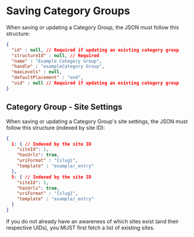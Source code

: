 # Saving Category Groups

When saving or updating a Category Group, the JSON must follow this structure:

```json
{
  "id" : null, // Required if updating an existing category group
  "structureId" : null, // Required
  "name" : "Example Category Group",
  "handle" : "exampleCategory Group",
  "maxLevels" : null,
  "defaultPlacement" : "end",
  "uid" : null // Required if updating an existing category group
}
```

## Category Group - Site Settings

When saving or updating a Category Group's site settings, the JSON must follow this structure (indexed by site ID):

```json
{
  1: { // Indexed by the site ID
    "siteId": 1,
    "hasUrls": true,
    "uriFormat" : "{slug}",
    "template" : "example/_entry"
  },
  5: { // Indexed by the site ID
    "siteId": 5,
    "hasUrls": true,
    "uriFormat" : "{slug}",
    "template" : "example/_entry"
  }
}
```

If you do not already have an awareness of which sites exist (and their respective UIDs), you MUST first fetch a list of existing sites.
